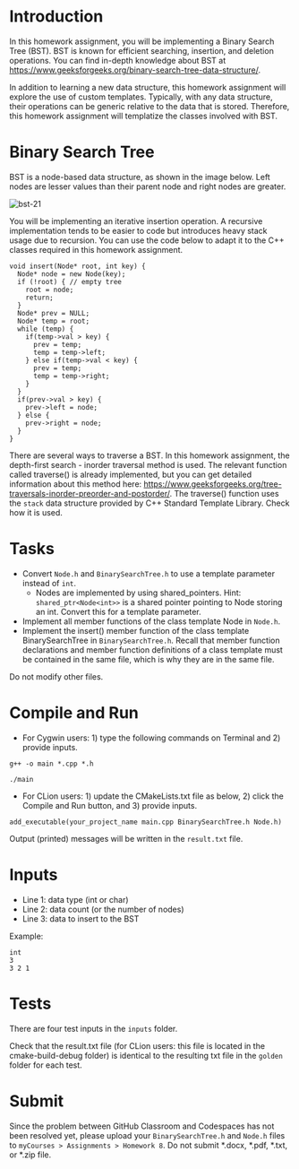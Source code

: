 # Introduction

In this homework assignment, you will be implementing a Binary Search Tree (BST). BST is known for efficient searching, insertion, and deletion operations. You can find in-depth knowledge about BST at https://www.geeksforgeeks.org/binary-search-tree-data-structure/.

In addition to learning a new data structure, this homework assignment will explore the use of custom templates. Typically, with any data structure, their operations can be generic relative to the data that is stored. Therefore, this homework assignment will templatize the classes involved with BST.

# Binary Search Tree

BST is a node-based data structure, as shown in the image below. Left nodes are lesser values than their parent node and right nodes are greater.

![bst-21](https://github.com/sskeme/eeee346-s24-hw8/assets/154963758/129f1672-8a92-40b9-ac8d-793921339098)

You will be implementing an iterative insertion operation. A recursive implementation tends to be easier to code but introduces heavy stack usage due to recursion. You can use the code below to adapt it to the C++ classes required in this homework assignment.

```
void insert(Node* root, int key) {
  Node* node = new Node(key);
  if (!root) { // empty tree
    root = node;
    return;
  }
  Node* prev = NULL;
  Node* temp = root;
  while (temp) {
    if(temp->val > key) {
      prev = temp;
      temp = temp->left;
    } else if(temp->val < key) {
      prev = temp;
      temp = temp->right;
    }
  }
  if(prev->val > key) {
    prev->left = node;
  } else {
    prev->right = node;
  }
}
```

There are several ways to traverse a BST. In this homework assignment, the depth-first search - inorder traversal method is used. The relevant function called traverse() is already implemented, but you can get detailed information about this method here: https://www.geeksforgeeks.org/tree-traversals-inorder-preorder-and-postorder/. The traverse() function uses the `stack` data structure provided by C++ Standard Template Library. Check how it is used.

# Tasks

* Convert `Node.h` and `BinarySearchTree.h` to use a template parameter instead of `int`.
  * Nodes are implemented by using shared_pointers. Hint: `shared_ptr<Node<int>>` is a shared pointer pointing to Node storing an int. Convert this for a template parameter.
* Implement all member functions of the class template Node in `Node.h`.
* Implement the insert() member function of the class template BinarySearchTree in `BinarySearchTree.h`. Recall that member function declarations and member function definitions of a class template must be contained in the same file, which is why they are in the same file.

Do not modify other files.

# Compile and Run

* For Cygwin users: 1) type the following commands on Terminal and 2) provide inputs.

```
g++ -o main *.cpp *.h
```
```
./main
```

* For CLion users: 1) update the CMakeLists.txt file as below, 2) click the Compile and Run button, and 3) provide inputs.

```
add_executable(your_project_name main.cpp BinarySearchTree.h Node.h)
```

Output (printed) messages will be written in the `result.txt` file.

# Inputs

* Line 1: data type (int or char)
* Line 2: data count (or the number of nodes)
* Line 3: data to insert to the BST

Example:

```
int
3
3 2 1
```

# Tests 

There are four test inputs in the `inputs` folder.

Check that the result.txt file (for CLion users: this file is located in the cmake-build-debug folder) is identical to the resulting txt file in the `golden` folder for each test.

# Submit

Since the problem between GitHub Classroom and Codespaces has not been resolved yet, please upload your `BinarySearchTree.h` and `Node.h` files to `myCourses > Assignments > Homework 8`. Do not submit *.docx, *.pdf, *.txt, or *.zip file. 

